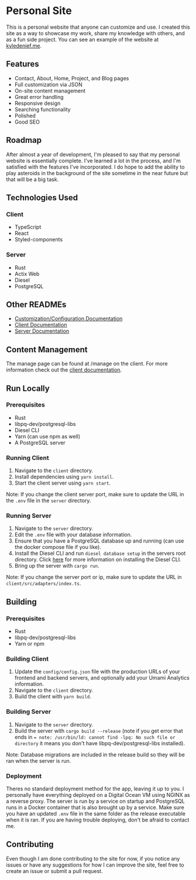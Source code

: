 # Personal Site

This is a personal website that anyone can customize and use. I created this site as a way to showcase my work, share my knowledge with others, and as a fun side project. You can see an example of the website at [kyledenief.me](https://kyledenief.me/).

## Features

- Contact, About, Home, Project, and Blog pages
- Full customization via JSON
- On-site content management
- Great error handling
- Responsive design
- Searching functionality
- Polished
- Good SEO

## Roadmap

After almost a year of development, I'm pleased to say that my personal website is essentially complete. I've learned a lot in the process, and I'm satisfied with the features I've incorporated. I do hope to add the ability to play asteroids in the background of the site sometime in the near future but that will be a big task.

## Technologies Used

### Client

- TypeScript
- React
- Styled-components

### Server

- Rust
- Actix Web
- Diesel
- PostgreSQL

## Other READMEs

- [Customization/Configuration Documentation](/config/README.md)
- [Client Documentation](/client/README.md)
- [Server Documentation](/server/README.md)

## Content Management

The manage page can be found at /manage on the client. For more information check out the [client documentation](/client/README.md).

## Run Locally

### Prerequisites

- Rust
- libpq-dev/postgresql-libs
- Diesel CLI
- Yarn (can use npm as well)
- A PostgreSQL server

### Running Client

1. Navigate to the `client` directory.
2. Install dependencies using `yarn install`.
3. Start the client server using `yarn start`.

Note: If you change the client server port, make sure to update the URL in the `.env` file in the `server` directory.

### Running Server

1. Navigate to the `server` directory.
2. Edit the `.env` file with your database information.
3. Ensure that you have a PostgreSQL database up and running (can use the docker compose file if you like).
4. Install the Diesel CLI and run `diesel database setup` in the servers root directory. Click [here](https://diesel.rs/guides/getting-started) for more information on installing the Diesel CLI.
5. Bring up the server with `cargo run`.

Note: If you change the server port or ip, make sure to update the URL in `client/src/adapters/index.ts`.

## Building

### Prerequisites

- Rust
- libpq-dev/postgresql-libs
- Yarn or npm

### Building Client

1. Update the `config/config.json` file with the production URLs of your frontend and backend servers, and optionally add your Umami Analytics information.
2. Navigate to the `client` directory.
3. Build the client with `yarn build`.

### Building Server

1. Navigate to the `server` directory.
2. Build the server with `cargo build --release` (note if you get error that ends in `= note: /usr/bin/ld: cannot find -lpq: No such file or directory` it means you don't have libpq-dev/postgresql-libs installed).

Note: Database migrations are included in the release build so they will be ran when the server is run.

### Deployment

Theres no standard deployment method for the app, leaving it up to you. I personally have everything deployed on a Digital Ocean VM using NGINX as a reverse proxy. The server is run by a service on startup and PostgreSQL runs in a Docker container that is also brought up by a service. Make sure you have an updated `.env` file in the same folder as the release executable when it is ran. If you are having trouble deploying, don't be afraid to contact me.

## Contributing

Even though I am done contributing to the site for now, if you notice any issues or have any suggestions for how I can improve the site, feel free to create an issue or submit a pull request.
